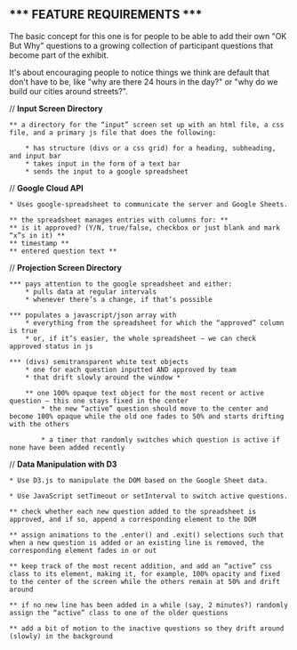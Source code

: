 
*** FEATURE REQUIREMENTS ***
-----------------------------
The basic concept for this one is for people to be able to add their own "OK But Why" questions to a growing collection of participant questions that become part of the exhibit. 

It's about encouraging people to notice things we think are default that don't have to be, like "why are there 24 hours in the day?" or "why do we build our cities around streets?". 



//      **Input Screen Directory**

    ** a directory for the “input” screen set up with an html file, a css file, and a primary js file that does the following:
        
        * has structure (divs or a css grid) for a heading, subheading, and input bar
        * takes input in the form of a text bar
        * sends the input to a google spreadsheet


//      **Google Cloud API**

    * Uses google-spreadsheet to communicate the server and Google Sheets.

    ** the spreadsheet manages entries with columns for: **
    ** is it approved? (Y/N, true/false, checkbox or just blank and mark “x”s in it) **
    ** timestamp **
    ** entered question text **



//      **Projection Screen Directory**

    *** pays attention to the google spreadsheet and either:
        * pulls data at regular intervals
        * whenever there’s a change, if that’s possible

    *** populates a javascript/json array with 
        * everything from the spreadsheet for which the “approved” column is true 
        * or, if it’s easier, the whole spreadsheet — we can check approved status in js

    *** (divs) semitransparent white text objects
        * one for each question inputted AND approved by team
        * that drift slowly around the window *
        
        ** one 100% opaque text object for the most recent or active question – this one stays fixed in the center
            * the new “active” question should move to the center and become 100% opaque while the old one fades to 50% and starts drifting with the others

            * a timer that randomly switches which question is active if none have been added recently



//      **Data Manipulation with D3**
    
    * Use D3.js to manipulate the DOM based on the Google Sheet data.

    * Use JavaScript setTimeout or setInterval to switch active questions.
    
    ** check whether each new question added to the spreadsheet is approved, and if so, append a corresponding element to the DOM
    
    ** assign animations to the .enter() and .exit() selections such that when a new question is added or an existing line is removed, the corresponding element fades in or out 
    
    ** keep track of the most recent addition, and add an “active” css class to its element, making it, for example, 100% opacity and fixed to the center of the screen while the others remain at 50% and drift around 
    
    ** if no new line has been added in a while (say, 2 minutes?) randomly assign the “active” class to one of the older questions
    
    ** add a bit of motion to the inactive questions so they drift around (slowly) in the background
    